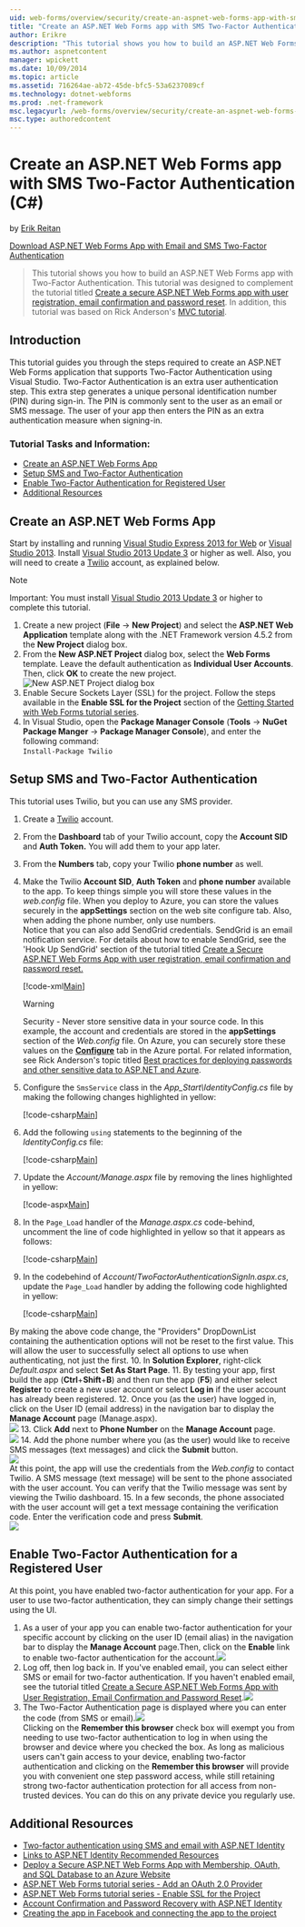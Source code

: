 ```yaml
---
uid: web-forms/overview/security/create-an-aspnet-web-forms-app-with-sms-two-factor-authentication
title: "Create an ASP.NET Web Forms app with SMS Two-Factor Authentication (C#) | Microsoft Docs"
author: Erikre
description: "This tutorial shows you how to build an ASP.NET Web Forms app with Two-Factor Authentication. This tutorial was designed to complement the tutorial titled Cr..."
ms.author: aspnetcontent
manager: wpickett
ms.date: 10/09/2014
ms.topic: article
ms.assetid: 716264ae-ab72-45de-bfc5-53a6237089cf
ms.technology: dotnet-webforms
ms.prod: .net-framework
msc.legacyurl: /web-forms/overview/security/create-an-aspnet-web-forms-app-with-sms-two-factor-authentication
msc.type: authoredcontent
---
```

Create an ASP.NET Web Forms app with SMS Two-Factor Authentication (C#)
====================
by [Erik Reitan](https://github.com/Erikre)

[Download ASP.NET Web Forms App with Email and SMS Two-Factor Authentication](https://code.msdn.microsoft.com/ASPNET-Web-Forms-App-with-5a0ff94e)

> This tutorial shows you how to build an ASP.NET Web Forms app with Two-Factor Authentication. This tutorial was designed to complement the tutorial titled [Create a secure ASP.NET Web Forms app with user registration, email confirmation and password reset](create-a-secure-aspnet-web-forms-app-with-user-registration-email-confirmation-and-password-reset.md). In addition, this tutorial was based on Rick Anderson's [MVC tutorial](../../../mvc/overview/security/aspnet-mvc-5-app-with-sms-and-email-two-factor-authentication.md).


## Introduction

This tutorial guides you through the steps required to create an ASP.NET Web Forms application that supports Two-Factor Authentication using Visual Studio. Two-Factor Authentication is an extra user authentication step. This extra step generates a unique personal identification number (PIN) during sign-in. The PIN is commonly sent to the user as an email or SMS message. The user of your app then enters the PIN as an extra authentication measure when signing-in.

### Tutorial Tasks and Information:

- [Create an ASP.NET Web Forms App](#createWebForms)
- [Setup SMS and Two-Factor Authentication](#SMS)
- [Enable Two-Factor Authentication for Registered User](#use2FA)
- [Additional Resources](#addRes)

<a id="createWebForms"></a>
## Create an ASP.NET Web Forms App

Start by installing and running [Visual Studio Express 2013 for Web](https://go.microsoft.com/fwlink/?LinkId=299058) or [Visual Studio 2013](https://go.microsoft.com/fwlink/?LinkId=306566). Install [Visual Studio 2013 Update 3](https://go.microsoft.com/fwlink/?LinkId=390465) or higher as well. Also, you will need to create a [Twilio](https://www.twilio.com/try-twilio) account, as explained below.

> [!NOTE]
> Important: You must install [Visual Studio 2013 Update 3](https://go.microsoft.com/fwlink/?LinkId=390465) or higher to complete this tutorial.


1. Create a new project (**File** -&gt; **New Project**) and select the **ASP.NET Web Application** template along with the .NET Framework version 4.5.2 from the **New Project** dialog box.
2. From the **New ASP.NET Project** dialog box, select the **Web Forms** template. Leave the default authentication as **Individual User Accounts**. Then, click **OK** to create the new project.  
    ![New ASP.NET Project dialog box](create-an-aspnet-web-forms-app-with-sms-two-factor-authentication/_static/image1.png)
3. Enable Secure Sockets Layer (SSL) for the project. Follow the steps available in the **Enable SSL for the Project** section of the [Getting Started with Web Forms tutorial series](../getting-started/getting-started-with-aspnet-45-web-forms/checkout-and-payment-with-paypal.md#SSLWebForms).
4. In Visual Studio, open the **Package Manager Console** (**Tools** -&gt; **NuGet Package Manger** -&gt; **Package Manager Console**), and enter the following command:  
    `Install-Package Twilio`

<a id="SMS"></a>
## Setup SMS and Two-Factor Authentication

This tutorial uses Twilio, but you can use any SMS provider.

1. Create a [Twilio](https://www.twilio.com/try-twilio) account.
2. From the **Dashboard** tab of your Twilio account, copy the **Account SID** and **Auth Token.** You will add them to your app later.
3. From the **Numbers** tab, copy your Twilio **phone number** as well.
4. Make the Twilio **Account SID**, **Auth Token** and **phone number** available to the app. To keep things simple you will store these values in the *web.config* file. When you deploy to Azure, you can store the values securely in the **appSettings** section on the web site configure tab. Also, when adding the phone number, only use numbers.   
 Notice that you can also add SendGrid credentials. SendGrid is an email notification service. For details about how to enable SendGrid, see the 'Hook Up SendGrid' section of the tutorial titled [Create a Secure ASP.NET Web Forms App with user registration, email confirmation and password reset.](create-a-secure-aspnet-web-forms-app-with-user-registration-email-confirmation-and-password-reset.md)

    [!code-xml[Main](create-an-aspnet-web-forms-app-with-sms-two-factor-authentication/samples/sample1.xml?highlight=2,6-10)]

    > [!WARNING]
    > Security - Never store sensitive data in your source code. In this example, the account and credentials are stored in the **appSettings** section of the *Web.config* file. On Azure, you can securely store these values on the **[Configure](https://blogs.msdn.com/b/webdev/archive/2014/06/04/queuebackgroundworkitem-to-reliably-schedule-and-run-long-background-process-in-asp-net.aspx)** tab in the Azure portal. For related information, see Rick Anderson's topic titled [Best practices for deploying passwords and other sensitive data to ASP.NET and Azure](https://go.microsoft.com/fwlink/?LinkId=513141).
5. Configure the `SmsService` class in the *App\_Start\IdentityConfig.cs* file by making the following changes highlighted in yellow: 

    [!code-csharp[Main](create-an-aspnet-web-forms-app-with-sms-two-factor-authentication/samples/sample2.cs?highlight=5-17)]
6. Add the following `using` statements to the beginning of the *IdentityConfig.cs* file: 

    [!code-csharp[Main](create-an-aspnet-web-forms-app-with-sms-two-factor-authentication/samples/sample3.cs?highlight=1-4)]
7. Update the *Account/Manage.aspx* file by removing the lines highlighted in yellow:  

    [!code-aspx[Main](create-an-aspnet-web-forms-app-with-sms-two-factor-authentication/samples/sample4.aspx?highlight=38,53,57-60,63,66,70,73)]
8. In the `Page_Load` handler of the *Manage.aspx.cs* code-behind, uncomment the line of code highlighted in yellow so that it appears as follows: 

    [!code-csharp[Main](create-an-aspnet-web-forms-app-with-sms-two-factor-authentication/samples/sample5.cs?highlight=8)]
9. In the codebehind of *Account*/*TwoFactorAuthenticationSignIn.aspx.cs*, update the `Page_Load` handler by adding the following code highlighted in yellow: 

    [!code-csharp[Main](create-an-aspnet-web-forms-app-with-sms-two-factor-authentication/samples/sample6.cs?highlight=3-4,13)]

 By making the above code change, the "Providers" DropDownList containing the authentication options will not be reset to the first value. This will allow the user to successfully select all options to use when authenticating, not just the first.
10. In **Solution Explorer**, right-click *Default.aspx* and select **Set As Start Page**.
11. By testing your app, first build the app (**Ctrl**+**Shift**+**B**) and then run the app (**F5**) and either select **Register** to create a new user account or select **Log in** if the user account has already been registered.
12. Once you (as the user) have logged in, click on the User ID (email address) in the navigation bar to display the **Manage Account** page (Manage.aspx).  
    ![](create-an-aspnet-web-forms-app-with-sms-two-factor-authentication/_static/image2.png)
13. Click **Add** next to **Phone Number** on the **Manage Account** page.  
    ![](create-an-aspnet-web-forms-app-with-sms-two-factor-authentication/_static/image3.png)
14. Add the phone number where you (as the user) would like to receive SMS messages (text messages) and click the **Submit** button.   
    ![](create-an-aspnet-web-forms-app-with-sms-two-factor-authentication/_static/image4.png)  
 At this point, the app will use the credentials from the *Web.config* to contact Twilio. A SMS message (text message) will be sent to the phone associated with the user account. You can verify that the Twilio message was sent by viewing the Twilio dashboard.
15. In a few seconds, the phone associated with the user account will get a text message containing the verification code. Enter the verification code and press **Submit**.  
     ![](create-an-aspnet-web-forms-app-with-sms-two-factor-authentication/_static/image5.png)

<a id="use2FA"></a>
## Enable Two-Factor Authentication for a Registered User

At this point, you have enabled two-factor authentication for your app. For a user to use two-factor authentication, they can simply change their settings using the UI. 

1. As a user of your app you can enable two-factor authentication for your specific account by clicking on the user ID (email alias) in the navigation bar to display the **Manage Account** page.Then, click on the **Enable** link to enable two-factor authentication for the account.![](create-an-aspnet-web-forms-app-with-sms-two-factor-authentication/_static/image6.png)
2. Log off, then log back in. If you've enabled email, you can select either SMS or email for two-factor authentication. If you haven't enabled email, see the tutorial titled [Create a Secure ASP.NET Web Forms App with User Registration, Email Confirmation and Password Reset](create-a-secure-aspnet-web-forms-app-with-user-registration-email-confirmation-and-password-reset.md).![](create-an-aspnet-web-forms-app-with-sms-two-factor-authentication/_static/image7.png)
3. The Two-Factor Authentication page is displayed where you can enter the code (from SMS or email).![](create-an-aspnet-web-forms-app-with-sms-two-factor-authentication/_static/image8.png)  
 Clicking on the **Remember this browser** check box will exempt you from needing to use two-factor authentication to log in when using the browser and device where you checked the box. As long as malicious users can't gain access to your device, enabling two-factor authentication and clicking on the **Remember this browser** will provide you with convenient one step password access, while still retaining strong two-factor authentication protection for all access from non-trusted devices. You can do this on any private device you regularly use.

<a id="addRes"></a>
## Additional Resources

- [Two-factor authentication using SMS and email with ASP.NET Identity](../../../identity/overview/features-api/two-factor-authentication-using-sms-and-email-with-aspnet-identity.md)
- [Links to ASP.NET Identity Recommended Resources](../../../identity/overview/getting-started/aspnet-identity-recommended-resources.md)
- [Deploy a Secure ASP.NET Web Forms App with Membership, OAuth, and SQL Database to an Azure Website](https://azure.microsoft.com/documentation/articles/web-sites-dotnet-deploy-aspnet-webforms-app-membership-oauth-sql-database/)
- [ASP.NET Web Forms tutorial series - Add an OAuth 2.0 Provider](../getting-started/getting-started-with-aspnet-45-web-forms/checkout-and-payment-with-paypal.md#OAuthWebForms)
- [ASP.NET Web Forms tutorial series - Enable SSL for the Project](../getting-started/getting-started-with-aspnet-45-web-forms/checkout-and-payment-with-paypal.md#SSLWebForms)
- [Account Confirmation and Password Recovery with ASP.NET Identity](../../../identity/overview/features-api/account-confirmation-and-password-recovery-with-aspnet-identity.md)
- [Creating the app in Facebook and connecting the app to the project](../../../mvc/overview/security/create-an-aspnet-mvc-5-app-with-facebook-and-google-oauth2-and-openid-sign-on.md#fb)
